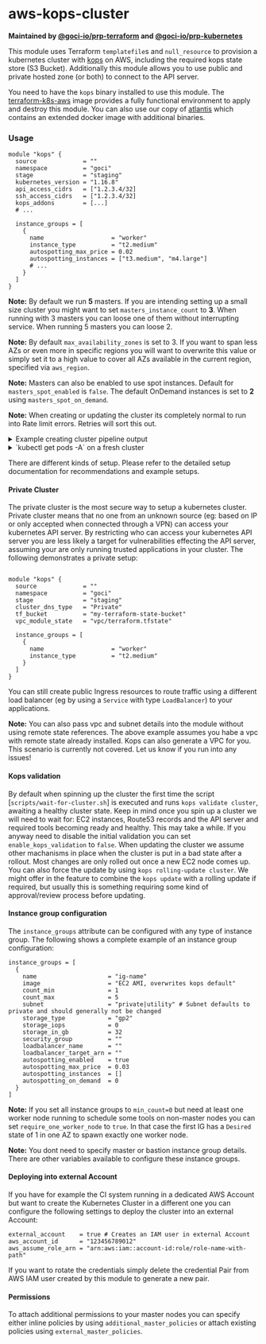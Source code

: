 # aws-kops-cluster

**Maintained by [@goci-io/prp-terraform](https://github.com/orgs/goci-io/teams/prp-terraform) and [@goci-io/prp-kubernetes](https://github.com/orgs/goci-io/teams/prp-kubernetes)**

This module uses Terraform `templatefile`s and `null_resource` to provision a kubernetes cluster with [kops](https://github.com/kubernetes/kops) on AWS, including the required kops state store (S3 Bucket). Additionally this module allows you to use public and private hosted zone (or both) to connect to the API server. 

You need to have the `kops` binary installed to use this module. The [terraform-k8s-aws](https://github.com/goci-io/docker-terraform-images/tree/master/aws) image provides a fully functional environment to apply and destroy this module. You can also use our copy of [atlantis](https://github.com/goci-io/aws-atlantis-helm) which contains an extended docker image with additional binaries.

### Usage

```hcl
module "kops" {
  source             = ""
  namespace          = "goci"
  stage              = "staging"
  kubernetes_version = "1.16.8"
  api_access_cidrs   = ["1.2.3.4/32]
  ssh_access_cidrs   = ["1.2.3.4/32]
  kops_addons        = [...]
  # ...

  instance_groups = [
    {
      name                   = "worker"
      instance_type          = "t2.medium"
      autospotting_max_price = 0.02
      autospotting_instances = ["t3.medium", "m4.large"]
      # ...
    }
  ]
}
```

**Note:** By default we run **5** masters. If you are intending setting up a small size cluster you might want to set `masters_instance_count` to **3**. When running with 3 masters you can loose one of them without interrupting service. When running 5 masters you can loose 2.

**Note:** By default `max_availability_zones` is set to 3. If you want to span less AZs or even more in specific regions you will want to overwrite this value or simply set it to a high value to cover all AZs available in the current region, specified via `aws_region`.

**Note:** Masters can also be enabled to use spot instances. Default for `masters_spot_enabled` is `false`. The default OnDemand instances is set to **2** using `masters_spot_on_demand`.

**Note:** When creating or updating the cluster its completely normal to run into Rate limit errors. Retries will sort this out. 

<details>
<summary>Example creating cluster pipeline output</summary><p>

#### Pipeline output

```
module.kops.null_resource.kops_update_cluster (local-exec): Cluster is starting.  It should be ready in a few minutes.
module.kops.null_resource.kops_update_cluster (local-exec): Suggestions:
module.kops.null_resource.kops_update_cluster (local-exec):  * validate cluster: kops validate cluster
module.kops.null_resource.kops_update_cluster (local-exec):  * list nodes: kubectl get nodes --show-labels
module.kops.null_resource.kops_update_cluster (local-exec):  * ssh to the bastion: ssh -A -i ~/.ssh/id_rsa admin@bastion.corp.eu1.goci.io
module.kops.null_resource.kops_update_cluster (local-exec):  * the admin user is specific to Debian. If not using Debian please use the appropriate user based on your OS.
module.kops.null_resource.kops_update_cluster (local-exec):  * read about installing addons at: https://github.com/kubernetes/kops/blob/master/docs/operations/addons.md.
module.kops.null_resource.kops_update_cluster: Creation complete after 1m6s [id=5420811948207607124]
module.kops.null_resource.cluster_startup[0]: Creating...
module.kops.null_resource.cluster_startup[0]: Provisioning with 'local-exec'...
module.kops.null_resource.cluster_startup[0] (local-exec): Executing: ["/bin/sh" "-c" ".terraform/modules/kops/scripts/wait-for-cluster.sh"]
module.kops.null_resource.cluster_startup[0] (local-exec): kops has set your kubectl context to corp.eu1.goci.io
module.kops.null_resource.cluster_startup[0] (local-exec): Wait for cluster to start up the first time...
module.kops.null_resource.cluster_startup[0] (local-exec): Waiting 60 seconds before validating cluster
...
```

you may see the following in the first place:

```
module.kops.null_resource.cluster_startup[0] (local-exec): Retrying...
module.kops.null_resource.cluster_startup[0] (local-exec): Validating cluster corp.eu1.goci.io
module.kops.null_resource.cluster_startup[0] (local-exec): unexpected error during validation: error listing nodes: Get https://corp.eu1.goci.io/api/v1/nodes: EOF
module.kops.null_resource.cluster_startup[0] (local-exec): Waiting 90 seconds before validating cluster
```

which is normal behaviour when creating the cluster as none of the masters is currently running and healthy.

Once we can reach the kubernetes API the following validation errors in the first place are fine as it will take some time until all initial machines are ready and have scheduled their kube-system pods for example:

```
module.kops.null_resource.cluster_startup[0] (local-exec): NAME         ROLE    MACHINETYPE MIN MAX SUBNETS
module.kops.null_resource.cluster_startup[0] (local-exec): bastion          Bastion t2.micro    1   1   utility-eu-central-1a,utility-eu-central-1b,utility-eu-central-1c
module.kops.null_resource.cluster_startup[0] (local-exec): masters-0-eu-central-1a  Master  m5.large    1   1   private-eu-central-1a
module.kops.null_resource.cluster_startup[0] (local-exec): masters-1-eu-central-1b  Master  m5.large    1   1   private-eu-central-1b
...
module.kops.null_resource.cluster_startup[0] (local-exec): worker-eu-central-1a Node    t2.medium   1   20  private-eu-central-1a
...
module.kops.null_resource.cluster_startup[0] (local-exec): NAME                     ROLE    READY
module.kops.null_resource.cluster_startup[0] (local-exec): ip-10-100-0-155.eu-central-1.compute.internal    master  True
module.kops.null_resource.cluster_startup[0] (local-exec): ip-10-100-30-175.eu-central-1.compute.internal   node    True
...
module.kops.null_resource.cluster_startup[0] (local-exec): VALIDATION ERRORS
module.kops.null_resource.cluster_startup[0] (local-exec): KIND NAME            MESSAGE
module.kops.null_resource.cluster_startup[0] (local-exec): Machine  i-022326fb6740dc207 machine "i-022326fb6740dc207" has not yet joined cluster
module.kops.null_resource.cluster_startup[0] (local-exec): Pod  kube-system/kube-proxy-ip-10-100-30-175.eu-central-1.compute.internal   kube-system pod "kube-proxy-ip-10-100-30-175.eu-central-1.compute.internal" is pending
...
```

#### Success

```
module.kops.null_resource.cluster_startup[0] (local-exec): Retrying...
module.kops.null_resource.cluster_startup[0] (local-exec): Validating cluster corp.eu1.goci.io
module.kops.null_resource.cluster_startup[0] (local-exec): INSTANCE GROUPS
module.kops.null_resource.cluster_startup[0] (local-exec): NAME         ROLE    MACHINETYPE MIN MAX SUBNETS
module.kops.null_resource.cluster_startup[0] (local-exec): bastion          Bastion t2.micro    1   1   utility-eu-central-1a,utility-eu-central-1b,utility-eu-central-1c
module.kops.null_resource.cluster_startup[0] (local-exec): masters-0-eu-central-1a  Master  m5.large    1   1   private-eu-central-1a
module.kops.null_resource.cluster_startup[0] (local-exec): masters-1-eu-central-1b  Master  m5.large    1   1   private-eu-central-1b
...
module.kops.null_resource.cluster_startup[0] (local-exec): worker-eu-central-1a Node    t2.medium   1   20  private-eu-central-1a
...
module.kops.null_resource.cluster_startup[0] (local-exec): NODE STATUS
module.kops.null_resource.cluster_startup[0] (local-exec): NAME                     ROLE    READY
module.kops.null_resource.cluster_startup[0] (local-exec): ip-10-100-0-155.eu-central-1.compute.internal    master  True
module.kops.null_resource.cluster_startup[0] (local-exec): ip-10-100-30-175.eu-central-1.compute.internal   node    True
module.kops.null_resource.cluster_startup[0] (local-exec): ip-10-100-40-39.eu-central-1.compute.internal    master  True
...
module.kops.null_resource.cluster_startup[0] (local-exec): Your cluster corp.eu1.goci.io is ready
module.kops.null_resource.cluster_startup[0] (local-exec): Cluster startup successful.
module.kops.null_resource.cluster_startup[0]: Creation complete after 7m3s [id=3879641636622307086]
```

Now your cluster is up and running and you can start using it.

#### Failures

The validation errors can already identify a problem or even `kops create cluster` might fail as well with an approriate error. 
In case you don't know whats going on we'd love to hear your feedback and what would have helped you. 
If your cluster does not become healthy you can jump on the nodes and investigate log files (eg `/var/log/kube-apiserver.log` on the masters or `/var/log/kube-proxy.log` on the nodes as well as `/var/log/syslog` (might vary based on your OS)). You can either wait until the pipeline fails and get the SSH private key from the terraform state bucket or maintain your own EC2 SSH access.

</p></details>


<details>
<summary>`kubectl get pods -A` on a fresh cluster</summary><p>

```
bash-5.0# kubectl get pods -A
NAMESPACE         NAME                                                                     READY   STATUS              RESTARTS   AGE
kube-system       calico-kube-controllers-8b55685cc-drwk2                                  1/1     Running             0          6m36s
kube-system       calico-node-4gf42                                                        1/1     Running             0          5m23s
kube-system       calico-node-7qg7x                                                        1/1     Running             0          6m6s
kube-system       calico-node-d2chd                                                        1/1     Running             0          4m37s
kube-system       calico-node-hfmqs                                                        1/1     Running             0          5m23s
kube-system       calico-node-jnckz                                                        1/1     Running             0          6m33s
kube-system       calico-node-jrvsd                                                        1/1     Running             0          6m30s
kube-system       calico-node-z6h4c                                                        1/1     Running             0          5m33s
kube-system       calico-node-z7q9l                                                        1/1     Running             0          6m34s
kube-system       dns-controller-ccd4cc8c9-zkxv5                                           1/1     Running             0          6m33s
kube-system       etcd-manager-events-ip-10-100-0-155.eu-central-1.compute.internal        1/1     Running             0          5m40s
kube-system       etcd-manager-events-ip-10-100-40-39.eu-central-1.compute.internal        1/1     Running             0          5m8s
kube-system       etcd-manager-events-ip-10-100-59-215.eu-central-1.compute.internal       1/1     Running             0          5m58s
kube-system       etcd-manager-events-ip-10-100-6-190.eu-central-1.compute.internal        1/1     Running             0          6m4s
kube-system       etcd-manager-events-ip-10-100-83-59.eu-central-1.compute.internal        1/1     Running             0          5m47s
kube-system       etcd-manager-main-ip-10-100-0-155.eu-central-1.compute.internal          1/1     Running             0          5m32s
kube-system       etcd-manager-main-ip-10-100-40-39.eu-central-1.compute.internal          1/1     Running             0          5m12s
kube-system       etcd-manager-main-ip-10-100-59-215.eu-central-1.compute.internal         1/1     Running             0          5m27s
kube-system       etcd-manager-main-ip-10-100-6-190.eu-central-1.compute.internal          1/1     Running             0          5m58s
kube-system       etcd-manager-main-ip-10-100-83-59.eu-central-1.compute.internal          1/1     Running             0          5m41s
kube-system       kops-controller-9r56s                                                    1/1     Running             0          5m13s
kube-system       kops-controller-js8x5                                                    1/1     Running             0          6m18s
kube-system       kops-controller-lgfpm                                                    1/1     Running             0          6m24s
kube-system       kops-controller-lrmw7                                                    1/1     Running             0          5m56s
kube-system       kops-controller-vmrt8                                                    1/1     Running             0          6m13s
kube-system       kube-apiserver-ip-10-100-0-155.eu-central-1.compute.internal             1/1     Running             2          6m1s
kube-system       kube-apiserver-ip-10-100-40-39.eu-central-1.compute.internal             1/1     Running             3          4m25s
kube-system       kube-apiserver-ip-10-100-59-215.eu-central-1.compute.internal            1/1     Running             2          5m38s
kube-system       kube-apiserver-ip-10-100-6-190.eu-central-1.compute.internal             1/1     Running             2          5m52s
kube-system       kube-apiserver-ip-10-100-83-59.eu-central-1.compute.internal             1/1     Running             3          4m56s
kube-system       kube-controller-manager-ip-10-100-0-155.eu-central-1.compute.internal    1/1     Running             0          5m49s
kube-system       kube-controller-manager-ip-10-100-40-39.eu-central-1.compute.internal    1/1     Running             0          4m30s
kube-system       kube-controller-manager-ip-10-100-59-215.eu-central-1.compute.internal   1/1     Running             0          5m37s
kube-system       kube-controller-manager-ip-10-100-6-190.eu-central-1.compute.internal    1/1     Running             0          5m51s
kube-system       kube-controller-manager-ip-10-100-83-59.eu-central-1.compute.internal    1/1     Running             0          5m39s
kube-system       kube-dns-autoscaler-594dcb44b5-gxvq5                                     1/1     Running             0          6m36s
kube-system       kube-dns-b84c667f4-74w9k                                                 3/3     Running             0          4m58s
kube-system       kube-dns-b84c667f4-sx4lw                                                 3/3     Running             0          6m37s
kube-system       kube-proxy-ip-10-100-0-155.eu-central-1.compute.internal                 1/1     Running             0          6m9s
kube-system       kube-proxy-ip-10-100-30-175.eu-central-1.compute.internal                1/1     Running             0          4m49s
kube-system       kube-proxy-ip-10-100-40-39.eu-central-1.compute.internal                 1/1     Running             0          4m35s
kube-system       kube-proxy-ip-10-100-55-203.eu-central-1.compute.internal                1/1     Running             0          4m33s
kube-system       kube-proxy-ip-10-100-59-215.eu-central-1.compute.internal                1/1     Running             0          5m21s
kube-system       kube-proxy-ip-10-100-6-190.eu-central-1.compute.internal                 1/1     Running             0          6m14s
kube-system       kube-proxy-ip-10-100-83-59.eu-central-1.compute.internal                 1/1     Running             0          5m56s
kube-system       kube-proxy-ip-10-100-92-54.eu-central-1.compute.internal                 1/1     Running             0          4m32s
kube-system       kube-scheduler-ip-10-100-0-155.eu-central-1.compute.internal             1/1     Running             0          6m10s
kube-system       kube-scheduler-ip-10-100-40-39.eu-central-1.compute.internal             1/1     Running             0          5m2s
kube-system       kube-scheduler-ip-10-100-59-215.eu-central-1.compute.internal            1/1     Running             0          6m31s
kube-system       kube-scheduler-ip-10-100-6-190.eu-central-1.compute.internal             1/1     Running             0          6m3s
kube-system       kube-scheduler-ip-10-100-83-59.eu-central-1.compute.internal             1/1     Running             0          5m39s
```

</p></details>

There are different kinds of setup. Please refer to the detailed setup documentation for recommendations and example setups.

#### Private Cluster

The private cluster is the most secure way to setup a kubernetes cluster. Private cluster means that no one from an unknown source (eg: based on IP or only accepted when connected through a VPN) can access your kubernetes API server. By restricting who can access your kubernetes API server you are less likely a target for vulnerabilities effecting the API server, assuming your are only running trusted applications in your cluster. The following demonstrates a private setup:

```hcl

module "kops" {
  source             = ""
  namespace          = "goci"
  stage              = "staging"
  cluster_dns_type   = "Private"
  tf_bucket          = "my-terraform-state-bucket"
  vpc_module_state   = "vpc/terraform.tfstate"

  instance_groups = [
    {
      name                   = "worker"
      instance_type          = "t2.medium"
    }
  ]
}
```

You can still create public Ingress resources to route traffic using a different load balancer (eg by using a `Service` with type `LoadBalancer`) to your applications.

**Note:** You can also pass vpc and subnet details into the module without using remote state references. The above example assumes you habe a vpc with remote state already installed. Kops can also generate a VPC for you. This scenario is currently not covered. Let us know if you run into any issues!

#### Kops validation

By default when spinning up the cluster the first time the script [`scripts/wait-for-cluster.sh`] is executed and runs `kops validate cluster`, awaiting a healthy cluster state. Keep in mind once you spin up a cluster we will need to wait for: EC2 instances, Route53 records and the API server and required tools becoming ready and healthy. This may take a while. If you anyway need to disable the initial validation you can set `enable_kops_validation` to `false`. When updating the cluster we assume other machanisms in place when the cluster is put in a bad state after a rollout. Most changes are only rolled out once a new EC2 node comes up. You can also force the update by using `kops rolling-update cluster`. We might offer in the feature to combine the `kops update` with a rolling update if required, but usually this is something requiring some kind of approval/review process before updating.

#### Instance group configuration

The `instance_groups` attribute can be configured with any type of instance group. The following shows a complete example of an instance group configuration:

```hcl
instance_groups = [
  {
    name                    = "ig-name"
    image                   = "EC2 AMI, overwrites kops default"
    count_min               = 1
    count_max               = 5
    subnet                  = "private|utility" # Subnet defaults to private and should generally not be changed
    storage_type            = "gp2"
    storage_iops            = 0
    storage_in_gb           = 32
    security_group          = ""
    loadbalancer_name       = ""
    loadbalancer_target_arn = ""
    autospotting_enabled    = true
    autospotting_max_price  = 0.03
    autospotting_instances  = []
    autospotting_on_demand  = 0
  }
]
```

**Note:** If you set all instance groups to `min_count=0` but need at least one worker node running to schedule some tools on non-master nodes you can set `require_one_worker_node` to `true`. In that case the first IG has a `Desired` state of 1 in one AZ to spawn exactly one worker node.

**Note:** You dont need to specify master or bastion instance group details. There are other variables available to configure these instance groups.

#### Deploying into external Account

If you have for example the CI system running in a dedicated AWS Account but want to create the Kubernetes Cluster in a different one you can configure the following settings to deploy the cluster into an external Account:

```hcl
external_account    = true # Creates an IAM user in external Account
aws_account_id      = "123456789012"
aws_assume_role_arn = "arn:aws:iam::account-id:role/role-name-with-path"
```

If you want to rotate the credentials simply delete the credential Pair from AWS IAM user created by this module to generate a new pair.

#### Permissions

To attach additional permissions to your master nodes you can specify either inline policies by using `additional_master_policies` or attach existing policies using `external_master_policies`.
